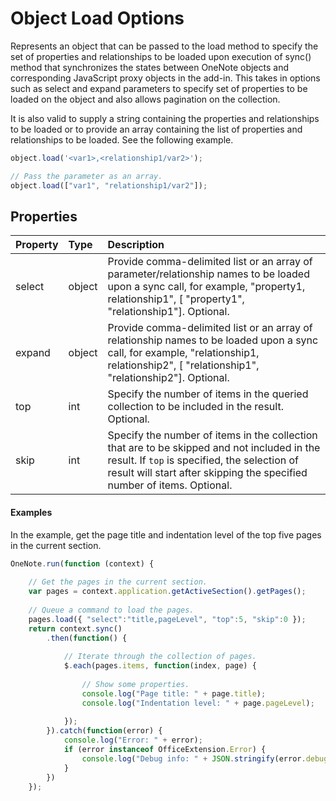 # Object Load Options 

Represents an object that can be passed to the load method to specify the set of properties and relationships to be loaded upon execution of sync() method that synchronizes the states between OneNote objects and corresponding JavaScript proxy objects in the add-in. This takes in options such as select and expand parameters to specify set of properties to be loaded on the object and also allows pagination on the collection.

It is also valid to supply a string containing the properties and relationships to be loaded or to provide an array containing the list of properties and relationships to be loaded. See the following example.

```js	
object.load('<var1>,<relationship1/var2>');

// Pass the parameter as an array.
object.load(["var1", "relationship1/var2"]);
```

## Properties
| Property	   | Type	|Description|
|:---------------|:--------|:----------|
|select|object|Provide comma-delimited list or an array of parameter/relationship names to be loaded upon a sync call, for example, "property1, relationship1", [ "property1", "relationship1"]. Optional.|
|expand|object|Provide comma-delimited list or an array of relationship names to be loaded upon a sync call, for example, "relationship1, relationship2", [ "relationship1", "relationship2"]. Optional.|
|top|int|Specify the number of items in the queried collection to be included in the result. Optional.|
|skip|int|Specify the number of items in the collection that are to be skipped and not included in the result. If `top` is specified, the selection of result will start after skipping the specified number of items. Optional.|

#### Examples

In the example, get the page title and indentation level of the top five pages in the current section.

```js
OneNote.run(function (context) { 
    
    // Get the pages in the current section.
    var pages = context.application.getActiveSection().getPages();
            
    // Queue a command to load the pages.           
    pages.load({ "select":"title,pageLevel", "top":5, "skip":0 });
	return context.sync()
        .then(function() {
            
            // Iterate through the collection of pages.    
            $.each(pages.items, function(index, page) {
                
                // Show some properties.
                console.log("Page title: " + page.title);
                console.log("Indentation level: " + page.pageLevel);
                
            });
        }).catch(function(error) {
            console.log("Error: " + error);
            if (error instanceof OfficeExtension.Error) {
                console.log("Debug info: " + JSON.stringify(error.debugInfo));
            }
        })
    });
```
